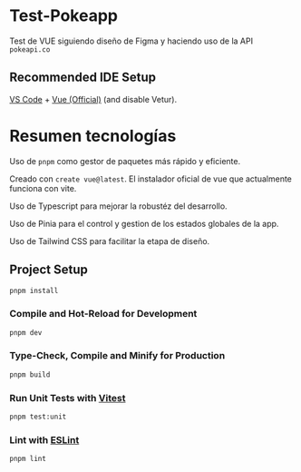 # Test-Pokeapp

Test de VUE siguiendo diseño de Figma y haciendo uso de la API `pokeapi.co`

## Recommended IDE Setup

[VS Code](https://code.visualstudio.com/) + [Vue (Official)](https://marketplace.visualstudio.com/items?itemName=Vue.volar) (and disable Vetur).

# Resumen tecnologías

Uso de `pnpm` como gestor de paquetes más rápido y eficiente.

Creado con `create vue@latest`. El instalador oficial de vue que actualmente funciona con vite.

Uso de Typescript para mejorar la robustéz del desarrollo.

Uso de Pinia para el control y gestion de los estados globales de la app.

Uso de Tailwind CSS para facilitar la etapa de diseño.

## Project Setup

```sh
pnpm install
```

### Compile and Hot-Reload for Development

```sh
pnpm dev
```

### Type-Check, Compile and Minify for Production

```sh
pnpm build
```

### Run Unit Tests with [Vitest](https://vitest.dev/)

```sh
pnpm test:unit
```

### Lint with [ESLint](https://eslint.org/)

```sh
pnpm lint
```
